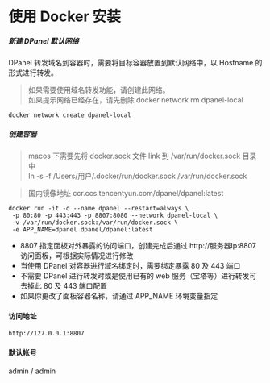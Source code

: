 # 使用 Docker 安装

##### 新建 DPanel 默认网络

DPanel 转发域名到容器时，需要将目标容器放置到默认网络中，以 Hostname 的形式进行转发。

> 如果需要使用域名转发功能，请创建此网络。\
> 如果提示网络已经存在，请先删除 docker network rm dpanel-local

```
docker network create dpanel-local
```

##### 创建容器

> macos 下需要先将 docker.sock 文件 link 到 /var/run/docker.sock 目录中 \
> ln -s -f /Users/用户/.docker/run/docker.sock /var/run/docker.sock

> 国内镜像地址 ccr.ccs.tencentyun.com/dpanel/dpanel:latest

```
docker run -it -d --name dpanel --restart=always \
 -p 80:80 -p 443:443 -p 8807:8080 --network dpanel-local \
 -v /var/run/docker.sock:/var/run/docker.sock \
 -e APP_NAME=dpanel dpanel/dpanel:latest
```

- 8807 指定面板对外暴露的访问端口，创建完成后通过 http://服务器Ip:8807 访问面板，可根据实际情况进行修改
- 当使用 DPanel 对容器进行域名绑定时，需要绑定暴露 80 及 443 端口
- 不需要 DPanel 进行转发时或是使用已有的 web 服务（宝塔等）进行转发可去掉此 80 及 443 端口配置
- 如果你更改了面板容器名称，请通过 APP_NAME 环境变量指定

#### 访问地址

```
http://127.0.0.1:8807
```

#### 默认帐号 

admin / admin

